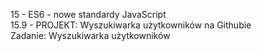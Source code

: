 15 - ES6 - nowe standardy JavaScript<br>
15.9 - PROJEKT: Wyszukiwarka użytkowników na Githubie<br>
Zadanie: Wyszukiwarka użytkowników